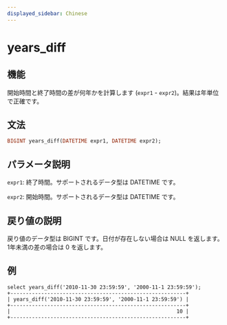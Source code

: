 ```yaml
---
displayed_sidebar: Chinese
---
```


# years_diff

## 機能

開始時間と終了時間の差が何年かを計算します (`expr1` - `expr2`)。結果は年単位で正確です。

## 文法

```Haskell
BIGINT years_diff(DATETIME expr1, DATETIME expr2);
```

## パラメータ説明

`expr1`: 終了時間。サポートされるデータ型は DATETIME です。

`expr2`: 開始時間。サポートされるデータ型は DATETIME です。

## 戻り値の説明

戻り値のデータ型は BIGINT です。日付が存在しない場合は NULL を返します。1年未満の差の場合は 0 を返します。

## 例

```Plain Text
select years_diff('2010-11-30 23:59:59', '2000-11-1 23:59:59');
+---------------------------------------------------------+
| years_diff('2010-11-30 23:59:59', '2000-11-1 23:59:59') |
+---------------------------------------------------------+
|                                                      10 |
+---------------------------------------------------------+

```
